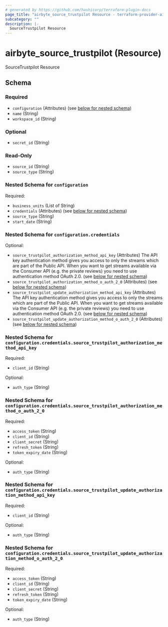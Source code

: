 ```yaml
---
# generated by https://github.com/hashicorp/terraform-plugin-docs
page_title: "airbyte_source_trustpilot Resource - terraform-provider-airbyte"
subcategory: ""
description: |-
  SourceTrustpilot Resource
---
```


# airbyte_source_trustpilot (Resource)

SourceTrustpilot Resource



<!-- schema generated by tfplugindocs -->
## Schema

### Required

- `configuration` (Attributes) (see [below for nested schema](#nestedatt--configuration))
- `name` (String)
- `workspace_id` (String)

### Optional

- `secret_id` (String)

### Read-Only

- `source_id` (String)
- `source_type` (String)

<a id="nestedatt--configuration"></a>
### Nested Schema for `configuration`

Required:

- `business_units` (List of String)
- `credentials` (Attributes) (see [below for nested schema](#nestedatt--configuration--credentials))
- `source_type` (String)
- `start_date` (String)

<a id="nestedatt--configuration--credentials"></a>
### Nested Schema for `configuration.credentials`

Optional:

- `source_trustpilot_authorization_method_api_key` (Attributes) The API key authentication method gives you access to only the streams which are part of the Public API. When you want to get streams available via the Consumer API (e.g. the private reviews) you need to use authentication method OAuth 2.0. (see [below for nested schema](#nestedatt--configuration--credentials--source_trustpilot_authorization_method_api_key))
- `source_trustpilot_authorization_method_o_auth_2_0` (Attributes) (see [below for nested schema](#nestedatt--configuration--credentials--source_trustpilot_authorization_method_o_auth_2_0))
- `source_trustpilot_update_authorization_method_api_key` (Attributes) The API key authentication method gives you access to only the streams which are part of the Public API. When you want to get streams available via the Consumer API (e.g. the private reviews) you need to use authentication method OAuth 2.0. (see [below for nested schema](#nestedatt--configuration--credentials--source_trustpilot_update_authorization_method_api_key))
- `source_trustpilot_update_authorization_method_o_auth_2_0` (Attributes) (see [below for nested schema](#nestedatt--configuration--credentials--source_trustpilot_update_authorization_method_o_auth_2_0))

<a id="nestedatt--configuration--credentials--source_trustpilot_authorization_method_api_key"></a>
### Nested Schema for `configuration.credentials.source_trustpilot_authorization_method_api_key`

Required:

- `client_id` (String)

Optional:

- `auth_type` (String)


<a id="nestedatt--configuration--credentials--source_trustpilot_authorization_method_o_auth_2_0"></a>
### Nested Schema for `configuration.credentials.source_trustpilot_authorization_method_o_auth_2_0`

Required:

- `access_token` (String)
- `client_id` (String)
- `client_secret` (String)
- `refresh_token` (String)
- `token_expiry_date` (String)

Optional:

- `auth_type` (String)


<a id="nestedatt--configuration--credentials--source_trustpilot_update_authorization_method_api_key"></a>
### Nested Schema for `configuration.credentials.source_trustpilot_update_authorization_method_api_key`

Required:

- `client_id` (String)

Optional:

- `auth_type` (String)


<a id="nestedatt--configuration--credentials--source_trustpilot_update_authorization_method_o_auth_2_0"></a>
### Nested Schema for `configuration.credentials.source_trustpilot_update_authorization_method_o_auth_2_0`

Required:

- `access_token` (String)
- `client_id` (String)
- `client_secret` (String)
- `refresh_token` (String)
- `token_expiry_date` (String)

Optional:

- `auth_type` (String)


